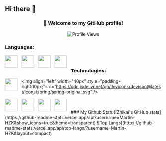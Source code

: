 ## Hi there 👋

<!--
**Martin-HZK/Martin-HZK** is a ✨ _special_ ✨ repository because its `README.md` (this file) appears on your GitHub profile.

Here are some ideas to get you started:

- 🔭 I’m currently working on ...
- 🌱 I’m currently learning ...
- 👯 I’m looking to collaborate on ...
- 🤔 I’m looking for help with ...
- 💬 Ask me about ...
- 📫 How to reach me: ...
- 😄 Pronouns: ...
- ⚡ Fun fact: ...
-->

### <div align="center">👋 Welcome to my GitHub profile!</div> 

<div align="center">
<img align="center" src="https://komarev.com/ghpvc/?username=xiaoran007&color=blue" alt="Profile Views">
</div>

### Languages:

<p>
  
  <img align="left" width="40px" style="padding-right:10px;" src="https://cdn.jsdelivr.net/gh/devicons/devicon@latest/icons/python/javascript-original.svg" />


  <img align="left" width="40px" style="padding-right:10px;" src="https://cdn.jsdelivr.net/gh/devicons/devicon@latest/icons/c/c-original.svg" />


  <img align="left" width="40px" style="padding-right:10px;" src="https://cdn.jsdelivr.net/gh/devicons/devicon@latest/icons/cplusplus/cplusplus-original.svg" />


  <img align="left" width="40px" style="padding-right:10px;" src="https://cdn.jsdelivr.net/gh/devicons/devicon@latest/icons/java/java-original.svg" />
  
          
</p>
<br>

### Technologies:

<p>

  
  

  <img align="left" width="40px" style="padding-right:10px;" src="https://cdn.jsdelivr.net/gh/devicons/devicon@latest/icons/react/react-original-wordmark.svg" />
  
 <img align="left" width="40px" style="padding-right:10px;"src="https://cdn.jsdelivr.net/gh/devicons/devicon@latest/icons/spring/spring-original.svg" />
          
  <img align="left" width="40px" style="padding-right:10px;" src="https://cdn.jsdelivr.net/gh/devicons/devicon@latest/icons/linux/linux-original.svg" />


          
  <img align="left" width="40px" style="padding-right:10px;" src="https://cdn.jsdelivr.net/gh/devicons/devicon@latest/icons/nodejs/nodejs-original.svg" />
          

  <img align="left" width="40px" style="padding-right:10px;" src="https://cdn.jsdelivr.net/gh/devicons/devicon@latest/icons/embeddedc/embeddedc-original-wordmark.svg" />

  <img align="left" width="40px" style="padding-right:10px;" src="https://foruda.gitee.com/avatar/1675329962112838057/6486504_openharmony_1675329962.png!avatar100" />
</p>

<br>
<br>
### My Github Stats
![Zhikai's GitHub stats](https://github-readme-stats.vercel.app/api?username=Martin-HZK&show_icons=true&theme=transparent)
![Top Langs](https://github-readme-stats.vercel.app/api/top-langs/?username=Martin-HZK&layout=compact)
